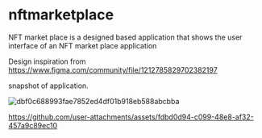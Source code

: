 # nftmarketplace 

NFT market place is a designed based application that shows the user interface of an NFT market place application

Design inspiration from https://www.figma.com/community/file/1212785829702382197

snapshot of application.

![dbf0c688993fae7852ed4df01b918eb588abcbba](https://github.com/user-attachments/assets/549517d4-94a9-434a-bb82-610c7758892b)



https://github.com/user-attachments/assets/fdbd0d94-c099-48e8-af32-457a9c89ec10

